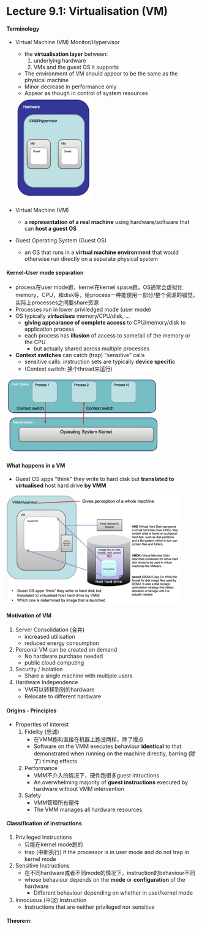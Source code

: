 # Lecture 9.1: Virtualisation (VM)

#### Terminology
* Virtual Machine (VM) Monitor/Hypervisor
    * the **virtualisation layer** between:
        1. underlying hardware
        2. VMs and the guest OS it supports
    * The environment of VM should appear to be the same as the physical machine
    *  Minor decrease in performance only
    * Appear as though in control of system resources

    <img src="pic/hypervisor.png" width="200">
* Virtual Machine (VM)
    * a **representation of a real machine** using hardware/software that can **host a guest OS**
* Guest Operating System (Guest OS)
    * an OS that runs in a **virtual machine environment** that would otherwise run directly on a separate physical system

#### Kernel-User mode separation
* process在user mode跑，kernel在kernel space跑，OS通常会虚拟化memory，CPU，和disk等，给process一种能使用一部分/整个资源的错觉，实际上processes之间要share资源
* Processes run in lower priviledged mode (user mode)
* OS typically _**virtualises**_ memory/CPU/disk, ...
    * **giving appearance of complete access** to CPU/memory/disk to application process
    * each process has **illusion** of access to some/all of the memory or the CPU
        * but actually shared across multiple processes
* **Context switches** can catch (trap) "sensitive" calls
    * sensitive calls: instruction sets are typically **device specific**
    * (Context switch: 换个thread来运行)

<img src="pic/kernal-user.png" width="400">

#### What happens in a VM
* Guest OS apps "think" they write to hard disk but **translated to virtualised** host hard drive **by VMM**
<img src="pic/in_vm.png" width="450">

#### Motivation of VM
1. Server Consolidation (合并)
    * increased utilisation
    * reduced energy consumption
2. Personal VM can be created on demand
    * No hardware purchase needed
    * public cloud computing
3. Security / Isolation
    * Share a single machine with multiple users
4. Hardware Independence
    * VM可以转移到别的hardware
    * Relocate to different hardware

#### Origins - Principles
* Properties of interest
    1. Fidelity (忠诚)
        * 在VMM跑和直接在机器上跑没两样，除了慢点
        * Software on the VMM executes behaviour **identical** to that demonstrated when running on the machine directly, barring (除了) timing effects
    2. Performance
        * VMM不介入的情况下，硬件跑很多guest intructions
        * An overwhelming majority of **guest instructions** executed by hardware without VMM intervention
    3. Safety
        * VMM管理所有硬件
        * The VMM manages all hardware resources

#### Classification of instructions
1. Privileged Instructions
    * 只能在kernel mode跑的
    * trap (中断执行) if the processor is in user mode and do not trap in kernel mode
2. Sensitive Instructions
    * 在不同hardware或者不同mode的情况下，instruction的behaviour不同
    * whose behaviour depends on the **mode** or **configuration** of the hardware
        * Different behaviour depending on whether in user/kernel mode
3. Innocuous (平淡) Instruction
    * Instructions that are neither privileged nor sensitive

#### Theorem: 